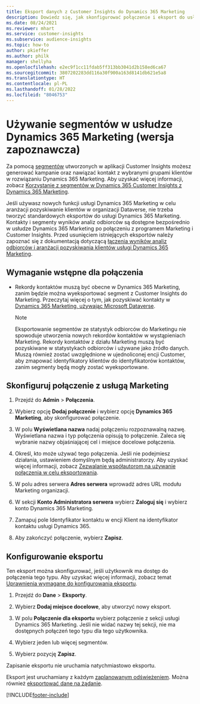 ```yaml
---
title: Eksport danych z Customer Insights do Dynamics 365 Marketing
description: Dowiedz się, jak skonfigurować połączenie i eksport do usługi Dynamics 365 Marketing.
ms.date: 08/24/2021
ms.reviewer: mhart
ms.service: customer-insights
ms.subservice: audience-insights
ms.topic: how-to
author: pkieffer
ms.author: philk
manager: shellyha
ms.openlocfilehash: e2ec9f1cc11fdab5ff313bb3041d2b158ed6ca67
ms.sourcegitcommit: 3807202283dd116a30f900a163d8141db621e5a8
ms.translationtype: HT
ms.contentlocale: pl-PL
ms.lasthandoff: 01/28/2022
ms.locfileid: "8046753"
---
```

# <a name="use-segments-in-dynamics-365-marketing-preview"></a>Używanie segmentów w usłudze Dynamics 365 Marketing (wersja zapoznawcza)



Za pomocą [segmentów](segments.md) utworzonych w aplikacji Customer Insights możesz generować kampanie oraz nawiązać kontakt z wybranymi grupami klientów w rozwiązaniu Dynamics 365 Marketing. Aby uzyskać więcej informacji, zobacz [Korzystanie z segmentów w Dynamics 365 Customer Insights z Dynamics 365 Marketing](/dynamics365/marketing/customer-insights-segments).

Jeśli używasz nowych funkcji usługi Dynamics 365 Marketing w celu aranżacji pozyskiwanie klientów w organizacji Dataverse, nie trzeba tworzyć standardowych eksportów do usługi Dynamics 365 Marketing. Kontakty i segmenty wyników analiz odbiorców są dostępne bezpośrednio w usłudze Dynamics 365 Marketing po połączeniu z programem Marketing i Customer Insights. Przed usunięciem istniejących eksportów należy zapoznać się z dokumentacją dotyczącą [łączenia wyników analiz odbiorców i aranżacji pozyskiwania klientów usługi Dynamics 365 Marketing](/dynamics365/marketing/real-time-marketing-ci-profile).

## <a name="prerequisite-for-a-connection"></a>Wymaganie wstępne dla połączenia

- Rekordy kontaktów muszą być obecne w Dynamics 365 Marketing, zanim będzie można wyeksportować segment z Customer Insights do Marketing. Przeczytaj więcej o tym, jak pozyskiwać kontakty w [Dynamics 365 Marketing, używając Microsoft Dataverse](connect-power-query.md).

  > [!NOTE]
  > Eksportowanie segmentów ze statystyk odbiorców do Marketingu nie spowoduje utworzenia nowych rekordów kontaktów w wystąpieniach Marketing. Rekordy kontaktów z działu Marketing muszą być pozyskiwane w statystykach odbiorców i używane jako źródło danych. Muszą również zostać uwzględnione w ujednoliconej encji Customer, aby zmapować identyfikatory klientów do identyfikatorów kontaktów, zanim segmenty będą mogły zostać wyeksportowane.

## <a name="set-up-connection-to-marketing"></a>Skonfiguruj połączenie z usługą Marketing

1. Przejdź do **Admin** > **Połączenia**.

1. Wybierz opcję **Dodaj połączenie** i wybierz opcję **Dynamics 365 Marketing**, aby skonfigurować połączenie.

1. W polu **Wyświetlana nazwa** nadaj połączeniu rozpoznawalną nazwę. Wyświetlana nazwa i typ połączenia opisują to połączenie. Zaleca się wybranie nazwy objaśniającej cel i miejsce docelowe połączenia.

1. Określ, kto może używać tego połączenia. Jeśli nie podejmiesz działania, ustawieniem domyślnym będą administratorzy. Aby uzyskać więcej informacji, zobacz [Zezwalanie współautorom na używanie połączenia w celu eksportowania](connections.md#allow-contributors-to-use-a-connection-for-exports).

1. W polu adres serwera **Adres serwera** wprowadź adres URL modułu Marketing organizacji.

1. W sekcji **Konto Administratora serwera** wybierz **Zaloguj się** i wybierz konto Dynamics 365 Marketing.

1. Zamapuj pole Identyfikator kontaktu w encji Klient na identyfikator kontaktu usługi Dynamics 365.

1. Aby zakończyć połączenie, wybierz **Zapisz**. 

## <a name="configure-an-export"></a>Konfigurowanie eksportu

Ten eksport można skonfigurować, jeśli użytkownik ma dostęp do połączenia tego typu. Aby uzyskać więcej informacji, zobacz temat [Uprawnienia wymagane do konfigurowania eksportu](export-destinations.md#set-up-a-new-export).

1. Przejdź do **Dane** > **Eksporty**.

1. Wybierz **Dodaj miejsce docelowe**, aby utworzyć nowy eksport.

1. W polu **Połączenie dla eksportu** wybierz połączenie z sekcji usługi Dynamics 365 Marketing. Jeśli nie widać nazwy tej sekcji, nie ma dostępnych połączeń tego typu dla tego użytkownika.

1. Wybierz jeden lub więcej segmentów.

1. Wybierz pozycję **Zapisz**.

Zapisanie eksportu nie uruchamia natychmiastowo eksportu.

Eksport jest uruchamiany z każdym [zaplanowanym odświeżeniem](system.md#schedule-tab). Można również [eksportować dane na żądanie](export-destinations.md#run-exports-on-demand). 

[!INCLUDE[footer-include](../includes/footer-banner.md)]
